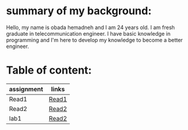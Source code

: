 # summary of my background:

Hello, my name is obada hemadneh and I am 24 years old. I am fresh graduate in telecommunication engineer. I have basic knowledge in programming and I'm here to develop my knowledge to become a better engineer.

# Table of content:

assignment | links
---------- |  ----------
Read1      |  [Read1](read1.md) 
Read2      |  [Read2](read2.md)
lab1      |  [Read2](lab1.md)



